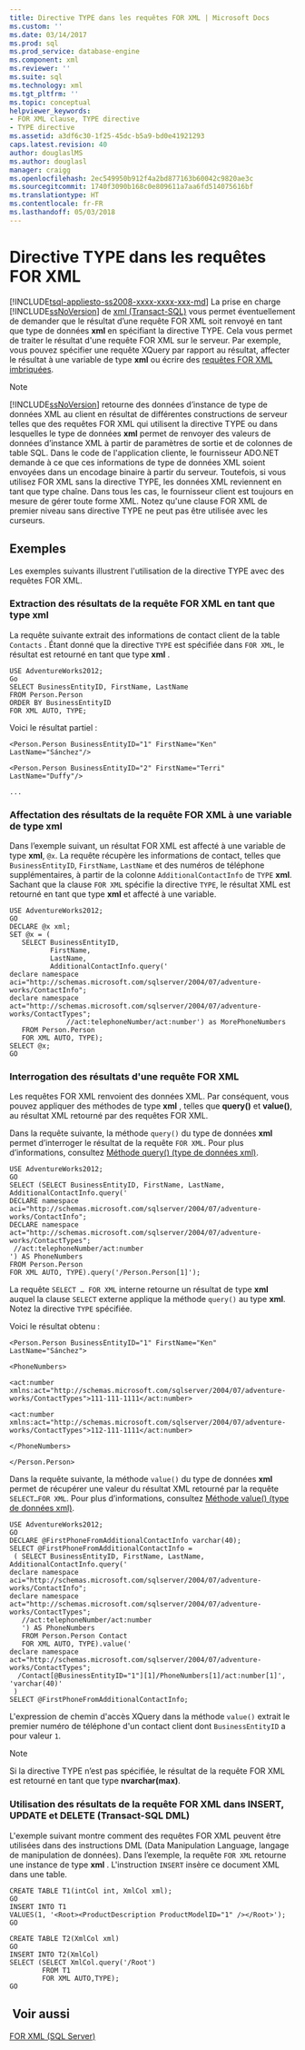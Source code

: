 ```yaml
---
title: Directive TYPE dans les requêtes FOR XML | Microsoft Docs
ms.custom: ''
ms.date: 03/14/2017
ms.prod: sql
ms.prod_service: database-engine
ms.component: xml
ms.reviewer: ''
ms.suite: sql
ms.technology: xml
ms.tgt_pltfrm: ''
ms.topic: conceptual
helpviewer_keywords:
- FOR XML clause, TYPE directive
- TYPE directive
ms.assetid: a3df6c30-1f25-45dc-b5a9-bd0e41921293
caps.latest.revision: 40
author: douglaslMS
ms.author: douglasl
manager: craigg
ms.openlocfilehash: 2ec549950b912f4a2bd877163b60042c9820ae3c
ms.sourcegitcommit: 1740f3090b168c0e809611a7aa6fd514075616bf
ms.translationtype: HT
ms.contentlocale: fr-FR
ms.lasthandoff: 05/03/2018
---
```

# <a name="type-directive-in-for-xml-queries"></a>Directive TYPE dans les requêtes FOR XML
[!INCLUDE[tsql-appliesto-ss2008-xxxx-xxxx-xxx-md](../../includes/tsql-appliesto-ss2008-xxxx-xxxx-xxx-md.md)]
  La prise en charge [!INCLUDE[ssNoVersion](../../includes/ssnoversion-md.md)] de [xml &#40;Transact-SQL&#41;](../../t-sql/xml/xml-transact-sql.md) vous permet éventuellement de demander que le résultat d’une requête FOR XML soit renvoyé en tant que type de données **xml** en spécifiant la directive TYPE. Cela vous permet de traiter le résultat d'une requête FOR XML sur le serveur. Par exemple, vous pouvez spécifier une requête XQuery par rapport au résultat, affecter le résultat à une variable de type **xml** ou écrire des [requêtes FOR XML imbriquées](../../relational-databases/xml/use-nested-for-xml-queries.md).  
  
> [!NOTE]  
>  [!INCLUDE[ssNoVersion](../../includes/ssnoversion-md.md)] retourne des données d’instance de type de données XML au client en résultat de différentes constructions de serveur telles que des requêtes FOR XML qui utilisent la directive TYPE ou dans lesquelles le type de données **xml** permet de renvoyer des valeurs de données d’instance XML à partir de paramètres de sortie et de colonnes de table SQL. Dans le code de l'application cliente, le fournisseur ADO.NET demande à ce que ces informations de type de données XML soient envoyées dans un encodage binaire à partir du serveur. Toutefois, si vous utilisez FOR XML sans la directive TYPE, les données XML reviennent en tant que type chaîne. Dans tous les cas, le fournisseur client est toujours en mesure de gérer toute forme XML. Notez qu'une clause FOR XML de premier niveau sans directive TYPE ne peut pas être utilisée avec les curseurs.  
  
## <a name="examples"></a>Exemples  
 Les exemples suivants illustrent l'utilisation de la directive TYPE avec des requêtes FOR XML.  
  
### <a name="retrieving-for-xml-query-results-as-xml-type"></a>Extraction des résultats de la requête FOR XML en tant que type xml  
 La requête suivante extrait des informations de contact client de la table `Contacts` . Étant donné que la directive `TYPE` est spécifiée dans `FOR XML`, le résultat est retourné en tant que type **xml** .  
  
```  
USE AdventureWorks2012;  
Go  
SELECT BusinessEntityID, FirstName, LastName  
FROM Person.Person  
ORDER BY BusinessEntityID  
FOR XML AUTO, TYPE;  
```  
  
 Voici le résultat partiel :  
  
 `<Person.Person BusinessEntityID="1" FirstName="Ken" LastName="Sánchez"/>`  
  
 `<Person.Person BusinessEntityID="2" FirstName="Terri" LastName="Duffy"/>`  
  
 `...`  
  
### <a name="assigning-for-xml-query-results-to-an-xml-type-variable"></a>Affectation des résultats de la requête FOR XML à une variable de type xml  
 Dans l’exemple suivant, un résultat FOR XML est affecté à une variable de type **xml**, `@x`. La requête récupère les informations de contact, telles que `BusinessEntityID`, `FirstName`, `LastName` et des numéros de téléphone supplémentaires, à partir de la colonne `AdditionalContactInfo` de `TYPE` **xml**. Sachant que la clause `FOR XML` spécifie la directive `TYPE`, le résultat XML est retourné en tant que type **xml** et affecté à une variable.  
  
```  
USE AdventureWorks2012;  
GO  
DECLARE @x xml;  
SET @x = (  
   SELECT BusinessEntityID,   
          FirstName,   
          LastName,   
          AdditionalContactInfo.query('  
declare namespace aci="http://schemas.microsoft.com/sqlserver/2004/07/adventure-works/ContactInfo";  
declare namespace act="http://schemas.microsoft.com/sqlserver/2004/07/adventure-works/ContactTypes";  
              //act:telephoneNumber/act:number') as MorePhoneNumbers  
   FROM Person.Person  
   FOR XML AUTO, TYPE);  
SELECT @x;  
GO  
```  
  
### <a name="querying-results-of-a-for-xml-query"></a>Interrogation des résultats d'une requête FOR XML  
 Les requêtes FOR XML renvoient des données XML. Par conséquent, vous pouvez appliquer des méthodes de type **xml** , telles que **query()** et **value()**, au résultat XML retourné par des requêtes FOR XML.  
  
 Dans la requête suivante, la méthode `query()` du type de données **xml** permet d’interroger le résultat de la requête `FOR XML`. Pour plus d’informations, consultez [Méthode query&#40;&#41; &#40;type de données xml&#41;](../../t-sql/xml/query-method-xml-data-type.md).  
  
```  
USE AdventureWorks2012;  
GO  
SELECT (SELECT BusinessEntityID, FirstName, LastName, AdditionalContactInfo.query('  
DECLARE namespace aci="http://schemas.microsoft.com/sqlserver/2004/07/adventure-works/ContactInfo";  
DECLARE namespace act="http://schemas.microsoft.com/sqlserver/2004/07/adventure-works/ContactTypes";  
 //act:telephoneNumber/act:number  
') AS PhoneNumbers  
FROM Person.Person  
FOR XML AUTO, TYPE).query('/Person.Person[1]');  
```  
  
 La requête `SELECT … FOR XML` interne retourne un résultat de type **xml** auquel la clause `SELECT` externe applique la méthode `query()` au type **xml**. Notez la directive `TYPE` spécifiée.  
  
 Voici le résultat obtenu :  
  
 `<Person.Person BusinessEntityID="1" FirstName="Ken" LastName="Sánchez">`  
  
 `<PhoneNumbers>`  
  
 `<act:number xmlns:act="http://schemas.microsoft.com/sqlserver/2004/07/adventure-works/ContactTypes">111-111-1111</act:number>`  
  
 `<act:number xmlns:act="http://schemas.microsoft.com/sqlserver/2004/07/adventure-works/ContactTypes">112-111-1111</act:number>`  
  
 `</PhoneNumbers>`  
  
 `</Person.Person>`  
  
 Dans la requête suivante, la méthode `value()` du type de données **xml** permet de récupérer une valeur du résultat XML retourné par la requête `SELECT…FOR XML`. Pour plus d’informations, consultez [Méthode value&#40;&#41; &#40;type de données xml&#41;](../../t-sql/xml/value-method-xml-data-type.md).  
  
```  
USE AdventureWorks2012;  
GO  
DECLARE @FirstPhoneFromAdditionalContactInfo varchar(40);  
SELECT @FirstPhoneFromAdditionalContactInfo =   
 ( SELECT BusinessEntityID, FirstName, LastName, AdditionalContactInfo.query('  
declare namespace aci="http://schemas.microsoft.com/sqlserver/2004/07/adventure-works/ContactInfo";  
declare namespace act="http://schemas.microsoft.com/sqlserver/2004/07/adventure-works/ContactTypes";  
   //act:telephoneNumber/act:number  
   ') AS PhoneNumbers  
   FROM Person.Person Contact  
   FOR XML AUTO, TYPE).value('  
declare namespace act="http://schemas.microsoft.com/sqlserver/2004/07/adventure-works/ContactTypes";  
  /Contact[@BusinessEntityID="1"][1]/PhoneNumbers[1]/act:number[1]', 'varchar(40)'  
 )  
SELECT @FirstPhoneFromAdditionalContactInfo;  
```  
  
 L'expression de chemin d'accès XQuery dans la méthode `value()` extrait le premier numéro de téléphone d'un contact client dont `BusinessEntityID` a pour valeur `1`.  
  
> [!NOTE]  
>  Si la directive TYPE n’est pas spécifiée, le résultat de la requête FOR XML est retourné en tant que type **nvarchar(max)**.  
  
### <a name="using-for-xml-query-results-in-insert-update-and-delete-transact-sql-dml"></a>Utilisation des résultats de la requête FOR XML dans INSERT, UPDATE et DELETE (Transact-SQL DML)  
 L'exemple suivant montre comment des requêtes FOR XML peuvent être utilisées dans des instructions DML (Data Manipulation Language, langage de manipulation de données). Dans l’exemple, la requête `FOR XML` retourne une instance de type **xml** . L'instruction `INSERT` insère ce document XML dans une table.  
  
```  
CREATE TABLE T1(intCol int, XmlCol xml);  
GO  
INSERT INTO T1   
VALUES(1, '<Root><ProductDescription ProductModelID="1" /></Root>');  
GO  
  
CREATE TABLE T2(XmlCol xml)  
GO  
INSERT INTO T2(XmlCol)   
SELECT (SELECT XmlCol.query('/Root')   
        FROM T1   
        FOR XML AUTO,TYPE);   
GO  
```  
  
## <a name="see-also"></a> Voir aussi  
 [FOR XML &#40;SQL Server&#41;](../../relational-databases/xml/for-xml-sql-server.md)  
  
  
